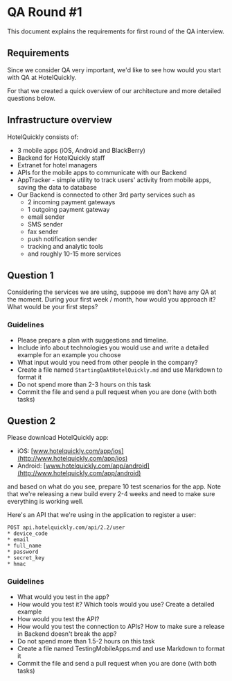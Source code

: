 # QA Round #1

This document explains the requirements for first round of the QA interview.

## Requirements

Since we consider QA very important, we'd like to see how would you start with QA at HotelQuickly.

For that we created a quick overview of our architecture and more detailed questions below.

## Infrastructure overview

HotelQuickly consists of:

* 3 mobile apps (iOS, Android and BlackBerry)
* Backend for HotelQuickly staff
* Extranet for hotel managers
* APIs for the mobile apps to communicate with our Backend
* AppTracker - simple utility to track users' activity from mobile apps, saving the data to database
* Our Backend is connected to other 3rd party services such as
  * 2 incoming payment gateways
  * 1 outgoing payment gateway
  * email sender
  * SMS sender
  * fax sender
  * push notification sender
  * tracking and analytic tools
  * and roughly 10-15 more services

## Question 1

Considering the services we are using, suppose we don't have any QA at the moment. During your first week / month, how would you approach it? What would be your first steps?

### Guidelines

* Please prepare a plan with suggestions and timeline.
* Include info about technologies you would use and write a detailed example for an example you choose
* What input would you need from other people in the company?
* Create a file named ```StartingQaAtHotelQuickly.md``` and use Markdown to format it
* Do not spend more than 2-3 hours on this task
* Commit the file and send a pull request when you are done (with both tasks)

## Question 2

Please download HotelQuickly app:

* iOS: [www.hotelquickly.com/app/ios](http://www.hotelquickly.com/app/ios)
* Android: [www.hotelquickly.com/app/android](http://www.hotelquickly.com/app/android)

and based on what do you see, prepare 10 test scenarios for the app. Note that we're releasing a new build every 2-4 weeks and need to make sure everything is working well.

Here's an API that we're using in the application to register a user:

```
POST api.hotelquickly.com/api/2.2/user
* device_code
* email
* full_name
* password
* secret_key
* hmac
```

### Guidelines

* What would you test in the app?
* How would you test it? Which tools would you use? Create a detailed example
* How would you test the API?
* How would you test the connection to APIs? How to make sure a release in Backend doesn't break the app?
* Do not spend more than 1.5-2 hours on this task
* Create a file named TestingMobileApps.md and use Markdown to format it
* Commit the file and send a pull request when you are done (with both tasks)
